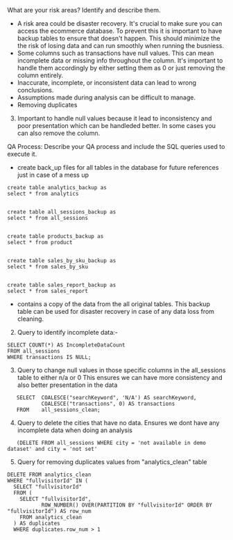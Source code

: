 What are your risk areas? Identify and describe them.
- A risk area could be disaster recovery. It's crucial to make sure you can access the ecommerce database. To prevent this it is important to have backup tables to ensure that doesn't happen. This should minimize the the risk of losing data and can run smoothly when running the busniess. 
- Some columns such as transactions have null values. This can mean incomplete data or missing info throughout the column. It's important to handle them accordingly by either setting them as 0 or just removing the column entirely. 
- Inaccurate, incomplete, or inconsistent data can lead to wrong conclusions.
- Assumptions made during analysis can be difficult to manage.
- Removing duplicates 

3. Important to handle null values because it lead to inconsistency and poor presentation which can be handleded better. In some cases you can also remove the column. 

QA Process:
Describe your QA process and include the SQL queries used to execute it.

- create back_up files for all tables in the database for future references just in case of a mess up 
```
create table analytics_backup as
select * from analytics


create table all_sessions_backup as
select * from all_sessions 


create table products_backup as
select * from product 


create table sales_by_sku_backup as
select * from sales_by_sku 


create table sales_report_backup as
select * from sales_report 
```
- contains a copy of the data from the all original tables. This backup table can be used for disaster recovery in case of any data loss from cleaning.

2. Query to identify incomplete data:-

```
SELECT COUNT(*) AS IncompleteDataCount
FROM all_sessions
WHERE transactions IS NULL;
```

3. Query to change null values in those specific columns in the all_sessions table to either n/a or 0
   This ensures we can have more consistency and also better presentation in the data
```
   SELECT  COALESCE("searchKeyword", 'N/A') AS searchKeyword,
           COALESCE("transactions", 0) AS transactions
   FROM    all_sessions_clean;

```

4. Query to delete the cities that have no data. Ensures we dont have any incomplete data when doing an analysis
   
```
   (DELETE FROM all_sessions WHERE city = 'not available in demo dataset' and city = 'not set'
```
5. Query for removing duplicates values from "analytics_clean" table

```
DELETE FROM analytics_clean
WHERE "fullvisitorId" IN (
  SELECT "fullvisitorId"
  FROM (
    SELECT "fullvisitorId",
           ROW_NUMBER() OVER(PARTITION BY "fullvisitorId" ORDER BY "fullvisitorId") AS row_num
    FROM analytics_clean
  ) AS duplicates
  WHERE duplicates.row_num > 1
  ``` 
